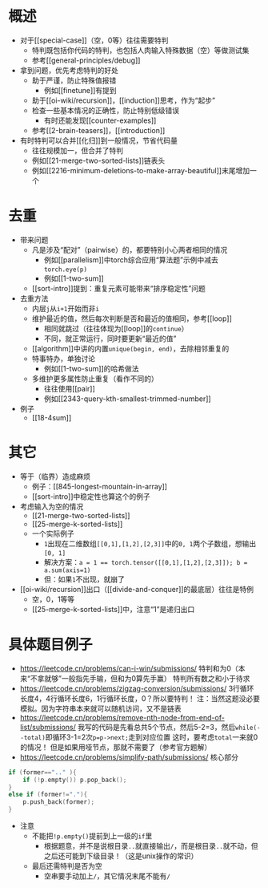 # 概述
- 对于[[special-case]]（空，0等）往往需要特判
  - 特判既包括你代码的特判，也包括人肉输入特殊数据（空）等做测试集
  - 参考[[general-principles/debug]]
- 拿到问题，优先考虑特判的好处
  - 助于严谨，防止特殊值报错
    - 例如[[finetune]]有提到
  - 助于[[oi-wiki/recursion]]，[[induction]]思考，作为“起步”
  - 检查一些基本情况的正确性，防止特别低级错误
    - 有时还能发现[[counter-examples]]
  - 参考[[2-brain-teasers]]，[[introduction]]
- 有时特判可以合并[[化归]]到一般情况，节省代码量
  - 往往规模加一，但合并了特判
  - 例如[[21-merge-two-sorted-lists]]链表头
  - 例如[[2216-minimum-deletions-to-make-array-beautiful]]末尾增加一个
# 去重
- 带来问题
  - 凡是涉及“配对”（pairwise）的，都要特别小心两者相同的情况
    - 例如[[parallelism]]中torch综合应用“算法题”示例中减去`torch.eye(p)`
    - 例如[[1-two-sum]]
  - [[sort-intro]]提到：重复元素可能带来“排序稳定性”问题
- 去重方法
  - 内层`j`从`i+1`开始而非`i`
  - 维护最近的值，然后每次判断是否和最近的值相同，参考[[loop]]
    - 相同就跳过（往往体现为[[loop]]的`continue`）
    - 不同，就正常运行，同时要更新“最近的值”
  - [[algorithm]]中讲的内置`unique(begin, end)`，去除相邻重复的
  - 特事特办，单独讨论
    - 例如[[1-two-sum]]的哈希做法
  - 多维护更多属性防止重复（看作不同的）
    - 往往使用[[pair]]
    - 例如[[2343-query-kth-smallest-trimmed-number]]
- 例子
  - [[18-4sum]]
# 其它
- 等于（临界）造成麻烦
  - 例子：[[845-longest-mountain-in-array]]
  - [[sort-intro]]中稳定性也算这个的例子
- 考虑输入为空的情况
  - [[21-merge-two-sorted-lists]]
  - [[25-merge-k-sorted-lists]]
  - 一个实际例子
    - `1`出现在二维数组`[[0,1],[1,2],[2,3]]`中的`0, 1`两个子数组，想输出`[0, 1]`
    - 解决方案：`a = 1 == torch.tensor([[0,1],[1,2],[2,3]]); b = a.sum(axis=1)`
    - 但：如果`1`不出现，就崩了
- [[oi-wiki/recursion]]出口（[[divide-and-conquer]]的最底层）往往是特例
  - 空，0，1等等
  - [[25-merge-k-sorted-lists]]中，注意“1”是递归出口
# 具体题目例子
- https://leetcode.cn/problems/can-i-win/submissions/
特判和为0（本来“不拿就够”一般指先手输，但和为0算先手赢）
特判所有数之和小于待求
- https://leetcode.cn/problems/zigzag-conversion/submissions/
3行循环长度4，4行循环长度6，1行循环长度，0？所以要特判！
注：当然这题没必要模拟。因为字符串本来就可以随机访问，又不是链表
- https://leetcode.cn/problems/remove-nth-node-from-end-of-list/submissions/
我写的代码是先看总共5个节点，然后5-2=3，然后`while(--total)`即循环3-1=2次`p=p->next;`走到对应位置
这时，要考虑`total`一来就0的情况！
但是如果用哑节点，那就不需要了（参考官方题解）
- https://leetcode.cn/problems/simplify-path/submissions/
核心部分
```cpp
if (former==".." ){
    if (!p.empty()) p.pop_back();
}
else if (former!="."){
    p.push_back(former);
}
```
- 注意
  - 不能把`!p.empty()`提前到上一级的`if`里
    - 根据题意，并不是说根目录`..`就直接输出`/`，而是根目录`..`就不动，但之后还可能到下级目录！（这是unix操作的常识）
  - 最后还需特判是否为空
    - 空串要手动加上`/`，其它情况末尾不能有`/`